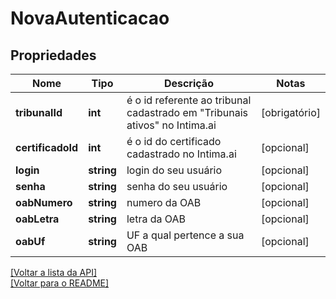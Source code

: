 # NovaAutenticacao

## Propriedades
Nome | Tipo | Descrição | Notas
------------ | ------------- | ------------- | -------------
**tribunalId** | **int** | é o id referente ao tribunal cadastrado em "Tribunais ativos" no Intima.ai | [obrigatório] 
**certificadoId** | **int** | é o id do certificado cadastrado no Intima.ai | [opcional] 
**login** | **string** | login do seu usuário | [opcional] 
**senha** | **string** | senha do seu usuário | [opcional] 
**oabNumero** | **string** | numero da OAB | [opcional] 
**oabLetra** | **string** | letra da OAB | [opcional] 
**oabUf** | **string** | UF a qual pertence a sua OAB | [opcional] 

[[Voltar a lista da API]](../../../README.md#Documentação-para-os-Endpoints-da-API)    
[[Voltar para o README]](../../../README.md#Intima.ai---SDK-PHP)
